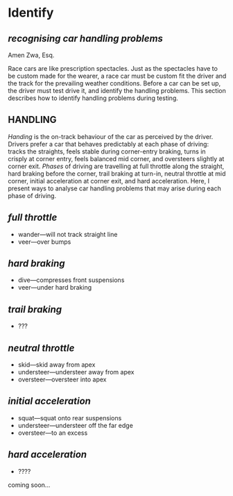 # Identify

## *recognising car handling problems*

Amen Zwa, Esq.

Race cars are like prescription spectacles. Just as the spectacles have to be custom made for the wearer, a race car must be custom fit the driver and the track for the prevailing weather conditions. Before a car can be set up, the driver must test drive it, and identify the handling problems. This section describes how to identify handling problems during testing.

## HANDLING

*Handing* is the on-track behaviour of the car as perceived by the driver. Drivers prefer a car that behaves predictably at each phase of driving: tracks the straights, feels stable during corner-entry braking, turns in crisply at corner entry, feels balanced mid corner, and oversteers slightly at corner exit. *Phases* of driving are travelling at full throttle along the straight, hard braking before the corner, trail braking at turn-in, neutral throttle at mid corner, initial acceleration at corner exit, and hard acceleration. Here, I present ways to analyse car handling problems that may arise during each phase of driving.

## *full throttle*

- wander—will not track straight line
- veer—over bumps

## *hard braking*

- dive—compresses front suspensions
- veer—under hard braking

## *trail braking*

- ???

## *neutral throttle*

- skid—skid away from apex
- understeer—understeer away from apex
- oversteer—oversteer into apex

## *initial acceleration*

- squat—squat onto rear suspensions
- understeer—understeer off the far edge
- oversteer—to an excess

## *hard acceleration*

- ????

coming soon...